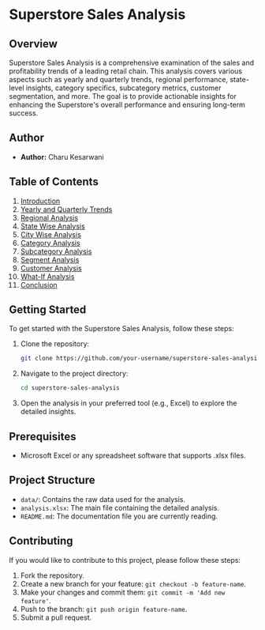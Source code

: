 # Superstore Sales Analysis

## Overview

Superstore Sales Analysis is a comprehensive examination of the sales and profitability trends of a leading retail chain. This analysis covers various aspects such as yearly and quarterly trends, regional performance, state-level insights, category specifics, subcategory metrics, customer segmentation, and more. The goal is to provide actionable insights for enhancing the Superstore's overall performance and ensuring long-term success.

## Author

- **Author:** Charu Kesarwani

## Table of Contents

1. [Introduction](#introduction)
2. [Yearly and Quarterly Trends](#yearly-and-quarterly-trends)
3. [Regional Analysis](#regional-analysis)
4. [State Wise Analysis](#state-wise-analysis)
5. [City Wise Analysis](#city-wise-analysis)
6. [Category Analysis](#category-analysis)
7. [Subcategory Analysis](#subcategory-analysis)
8. [Segment Analysis](#segment-analysis)
9. [Customer Analysis](#customer-analysis)
10. [What-If Analysis](#what-if-analysis)
11. [Conclusion](#conclusion)

## Getting Started

To get started with the Superstore Sales Analysis, follow these steps:

1. Clone the repository:

   ```bash
   git clone https://github.com/your-username/superstore-sales-analysis.git
   ```

2. Navigate to the project directory:

   ```bash
   cd superstore-sales-analysis
   ```

3. Open the analysis in your preferred tool (e.g., Excel) to explore the detailed insights.

## Prerequisites

- Microsoft Excel or any spreadsheet software that supports .xlsx files.

## Project Structure

- `data/`: Contains the raw data used for the analysis.
- `analysis.xlsx`: The main file containing the detailed analysis.
- `README.md`: The documentation file you are currently reading.

## Contributing

If you would like to contribute to this project, please follow these steps:

1. Fork the repository.
2. Create a new branch for your feature: `git checkout -b feature-name`.
3. Make your changes and commit them: `git commit -m 'Add new feature'`.
4. Push to the branch: `git push origin feature-name`.
5. Submit a pull request.
